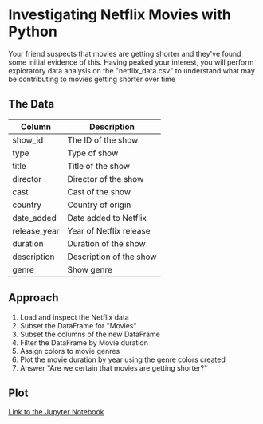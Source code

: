 # Investigating Netflix Movies with Python
Your friend suspects that movies are getting shorter and they've found some initial evidence of this. Having peaked your interest, you will perform exploratory data analysis on the "netflix_data.csv" to understand what may be contributing to movies getting shorter over time
## The Data
| Column |	Description |
|---|---|
| show_id	| The ID of the show | 
| type	| Type of show| 
| title	| Title of the show| 
| director	| Director of the show|
| cast	| Cast of the show|
|country	| Country of origin| 
| date_added	| Date added to Netflix|
| release_year |	Year of Netflix release|
| duration	| Duration of the show|
| description	| Description of the show| 
| genre	| Show genre| 

## Approach

1. Load and inspect the Netflix data
2. Subset the DataFrame for "Movies"
3. Subset the columns of the new DataFrame
4. Filter the DataFrame by Movie duration
5. Assign colors to movie genres
6. Plot the movie duration by year using the genre colors created
7. Answer "Are we certain that movies are getting shorter?"

## Plot
[Link to the Jupyter Notebook](https://github.com/lvltcode/Investigating_Netflix_Movies_with_Python/blob/main/notebook.ipynb)
